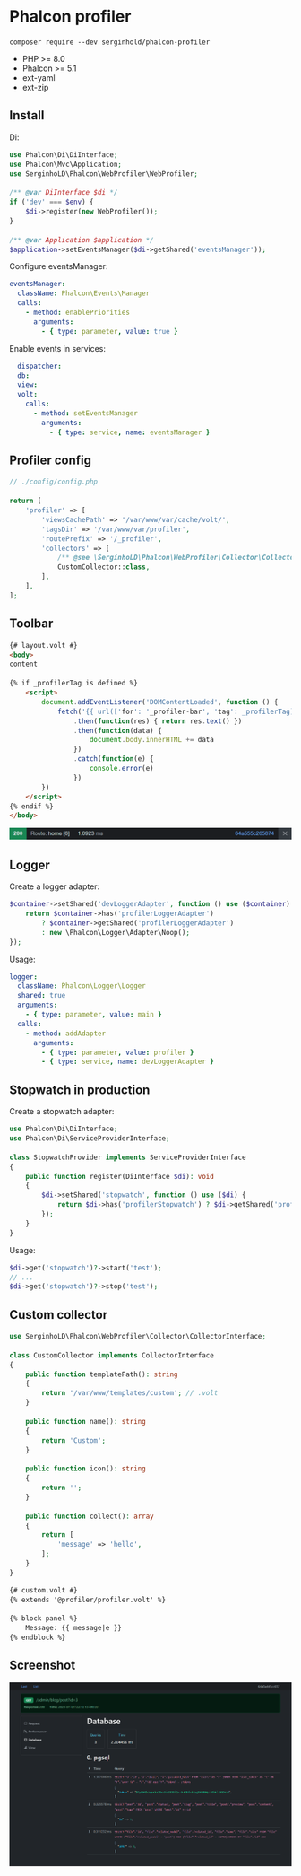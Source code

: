 # Phalcon profiler

`composer require --dev serginhold/phalcon-profiler`

* PHP >= 8.0
* Phalcon >= 5.1
* ext-yaml
* ext-zip

## Install

Di:
```php
use Phalcon\Di\DiInterface;
use Phalcon\Mvc\Application;
use SerginhoLD\Phalcon\WebProfiler\WebProfiler;

/** @var DiInterface $di */
if ('dev' === $env) {
    $di->register(new WebProfiler());
}

/** @var Application $application */
$application->setEventsManager($di->getShared('eventsManager'));
```

Configure eventsManager:
```yaml
eventsManager:
  className: Phalcon\Events\Manager
  calls:
    - method: enablePriorities
      arguments:
        - { type: parameter, value: true }
```

Enable events in services:
```yaml
  dispatcher:
  db:
  view:
  volt:
    calls:
      - method: setEventsManager
        arguments:
          - { type: service, name: eventsManager }
```

## Profiler config

```php
// ./config/config.php

return [
    'profiler' => [
        'viewsCachePath' => '/var/www/var/cache/volt/',
        'tagsDir' => '/var/www/var/profiler',
        'routePrefix' => '/_profiler',
        'collectors' => [
            /** @see \SerginhoLD\Phalcon\WebProfiler\Collector\CollectorInterface */
            CustomCollector::class,
        ],
    ],
];
```

## Toolbar

```html
{# layout.volt #}
<body>
content

{% if _profilerTag is defined %}
    <script>
        document.addEventListener('DOMContentLoaded', function () {
            fetch('{{ url(['for': '_profiler-bar', 'tag': _profilerTag])|escape_js }}')
                .then(function(res) { return res.text() })
                .then(function(data) {
                    document.body.innerHTML += data
                })
                .catch(function(e) {
                    console.error(e)
                })
        })
    </script>
{% endif %}
</body>
```

![screenshot.bar.png](screenshot.bar.png)

## Logger

Create a logger adapter:
```php
$container->setShared('devLoggerAdapter', function () use ($container) {
    return $container->has('profilerLoggerAdapter')
        ? $container->getShared('profilerLoggerAdapter')
        : new \Phalcon\Logger\Adapter\Noop();
});
```

Usage:
```yaml
logger:
  className: Phalcon\Logger\Logger
  shared: true
  arguments:
    - { type: parameter, value: main }
  calls:
    - method: addAdapter
      arguments:
        - { type: parameter, value: profiler }
        - { type: service, name: devLoggerAdapter }
```

## Stopwatch in production

Create a stopwatch adapter:
```php
use Phalcon\Di\DiInterface;
use Phalcon\Di\ServiceProviderInterface;

class StopwatchProvider implements ServiceProviderInterface
{
    public function register(DiInterface $di): void
    {
        $di->setShared('stopwatch', function () use ($di) {
            return $di->has('profilerStopwatch') ? $di->getShared('profilerStopwatch') : null;
        });
    }
}
```

Usage:
```php
$di->get('stopwatch')?->start('test');
// ...
$di->get('stopwatch')?->stop('test');
```

## Custom collector

```php
use SerginhoLD\Phalcon\WebProfiler\Collector\CollectorInterface;

class CustomCollector implements CollectorInterface
{
    public function templatePath(): string
    {
        return '/var/www/templates/custom'; // .volt
    }

    public function name(): string
    {
        return 'Custom';
    }

    public function icon(): string
    {
        return '';
    }

    public function collect(): array
    {
        return [
            'message' => 'hello',
        ];
    }
}
```

```html
{# custom.volt #}
{% extends '@profiler/profiler.volt' %}

{% block panel %}
    Message: {{ message|e }}
{% endblock %}
```

## Screenshot

![screenshot.png](screenshot.png)
